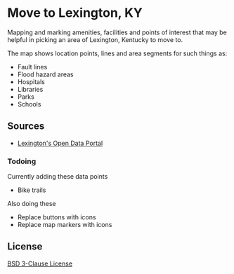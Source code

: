 # Move to Lexington, KY

Mapping and marking amenities, facilities and points of interest 
that may be helpful in picking an area of Lexington, Kentucky to move to.

The map shows location points, lines and area segments for such things as:

- Fault lines
- Flood hazard areas
- Hospitals
- Libraries
- Parks
- Schools

## Sources

- [Lexington's Open Data Portal](http://data.lexingtonky.gov/)

### Todoing

Currently adding these data points

- Bike trails

Also doing these

- Replace buttons with icons
- Replace map markers with icons

## License

[BSD 3-Clause License](http://opensource.org/licenses/BSD-3-Clause)